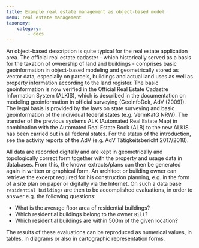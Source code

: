```yaml
---
title: Example real estate management as object-based model
menu: real estate management 
taxonomy:
    category:
        - docs
---
```

An object-based description is quite typical for the real estate application area. The official real estate cadaster - which historically served as a basis for the taxation of ownership of land and buildings - comprises basic geoinformation in object-based modeling and geometrically stored as vector data, especially on parcels, buildings and actual land uses as well as property information according to the land register. The basic geoinformation is now verified in the Official Real Estate Cadastre Information System (ALKIS), which is described in the documentation on modeling geoinformation in official surveying (GeoInfoDok, AdV (2009)). The legal basis is provided by the laws on state surveying and basic geoinformation of the individual federal states (e.g. VermKatG NRW). The transfer of the previous systems ALK (Automated Real Estate Map) in combination with the Automated Real Estate Book (ALB) to the new ALKIS has been carried out in all federal states. For the status of the introduction, see the activity reports of the AdV (e.g. AdV Tätigkeitsbericht 2017/2018). 

All data are recorded digitally and are kept in geometrically and topologically correct form together with the property and usage data in databases. From this, the known extracts/plans can then be generated again in written or graphical form. An architect or building owner can retrieve the excerpt required for his construction planning, e.g. in the form of a site plan on paper or digitally via the Internet. On such a data base `residential buildings` are then to be accomplished evaluations, in order to answer e.g. the following questions:

- What is the average floor area of residential buildings?
- Which residential buildings belong to the owner `Bill`?
- Which residential buildings are within 500m of the given location?
  
The results of these evaluations can be reproduced as numerical values, in tables, in diagrams or also in cartographic representation forms.